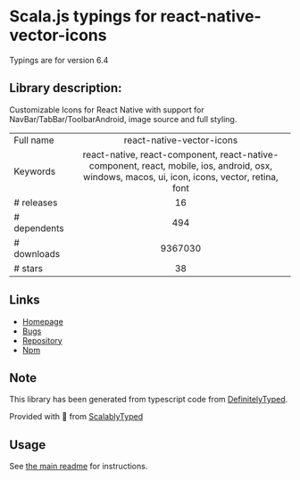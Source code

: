 
# Scala.js typings for react-native-vector-icons

Typings are for version 6.4

## Library description:
Customizable Icons for React Native with support for NavBar/TabBar/ToolbarAndroid, image source and full styling.

|                    |                 |
| ------------------ | :-------------: |
| Full name          | react-native-vector-icons |
| Keywords           | react-native, react-component, react-native-component, react, mobile, ios, android, osx, windows, macos, ui, icon, icons, vector, retina, font |
| # releases         | 16 |
| # dependents       | 494 |
| # downloads        | 9367030 |
| # stars            | 38 |

## Links
- [Homepage](https://github.com/oblador/react-native-vector-icons)
- [Bugs](https://github.com/oblador/react-native-vector-icons/issues)
- [Repository](https://github.com/oblador/react-native-vector-icons)
- [Npm](https://www.npmjs.com/package/react-native-vector-icons)
    


## Note
This library has been generated from typescript code from [DefinitelyTyped](https://definitelytyped.org).

Provided with :purple_heart: from [ScalablyTyped](https://github.com/oyvindberg/ScalablyTyped)

## Usage
See [the main readme](../../readme.md) for instructions.


